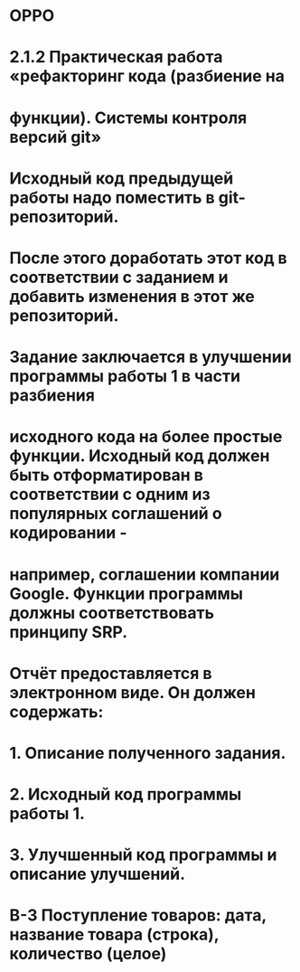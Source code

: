 # OPPO

# 2.1.2 Практическая работа «рефакторинг кода (разбиение на
# функции). Системы контроля версий git»
# Исходный код предыдущей работы надо поместить в git-репозиторий.
# После этого доработать этот код в соответствии с заданием и добавить изменения в этот же репозиторий.
# Задание заключается в улучшении программы работы 1 в части разбиения
# исходного кода на более простые функции. Исходный код должен быть отформатирован в соответствии с одним из популярных соглашений о кодировании -
# например, соглашении компании Google. Функции программы должны соответствовать принципу SRP.
# Отчёт предоставляется в электронном виде. Он должен содержать:
# 1. Описание полученного задания.
# 2. Исходный код программы работы 1.
# 3. Улучшенный код программы и описание улучшений.

# В-3 Поступление товаров: дата, название товара (строка), количество (целое)
